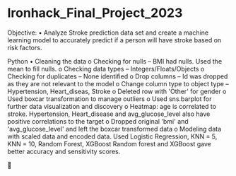 # Ironhack_Final_Project_2023
 
Objective:
•	Analyze Stroke prediction data set and create a machine learning model to accurately predict if a person will have stroke based on risk factors.


Python
•	Cleaning the data
o	Checking for nulls – BMI had nulls. Used the mean to fill nulls.
o	Checking data types – Integers/Floats/Objects
o	Checking for duplicates – None identified
o	Drop columns – Id was dropped as they are not relevant to the model
o	Change column type to object type – Hypertension, Heart_diseas, Stroke
o	Deleted row with 'Other' for gender
o	Used boxcar transformation to manage outliers
o	Used sns.barplot for further data visualization and discovery
o	Heatmap: age is correlated to stroke. Hypertension, Heart_disease and avg_glucose_level also have positive correlations to the target 
o	Dropped original 'bmi' and 'avg_glucose_level' and left the boxcar transformed data
o	Modeling data with scaled data and encoded data.
	Used Logistic Regression, KNN = 5, KNN = 10, Random Forest, XGBoost
	Random forest and XGBoost gave better accuracy and sensitivity scores.

	







